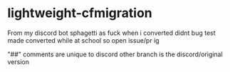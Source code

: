 # lightweight-cfmigration
From my discord bot sphagetti as fuck when i converted
didnt bug test made converted while at school so open issue/pr ig

"##" comments are unique to discord
other branch is the discord/original version